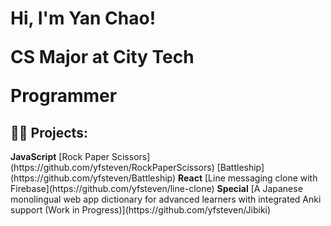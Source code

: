 <h1>Hi, I'm Yan Chao! <br/><p>CS Major at City Tech</p><p>Programmer</p></h1>

<h2>👨‍💻 Projects:</h2>
 <b>JavaScript</b>
  [Rock Paper Scissors](https://github.com/yfsteven/RockPaperScissors)
  [Battleship](https://github.com/yfsteven/Battleship)
<b>React</b>
  [Line messaging clone with Firebase](https://github.com/yfsteven/line-clone)
<b>Special</b>
  [A Japanese monolingual web app dictionary for advanced learners with integrated Anki support (Work in Progress)](https://github.com/yfsteven/Jibiki)
